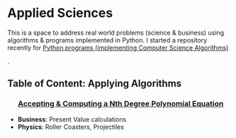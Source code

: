 <h1> Applied Sciences </h1>
<p>This is a space to address real world problems (science &amp; business) using algorithms & programs implemented in Python. I started a repository recently 
for <a href="https://github.com/WarrenElliot/Python-Projects"> Python programs (implementing Computer Science Algorithms)</a> </p>. 

<h2>Table of Content: Applying Algorithms </h2>
<ul>
<h3><a href="https://github.com/WarrenElliot/Python-Projects/blob/main/Polynomial.py">Accepting & Computing a Nth Degree Polynomial Equation</a></h3>
<li> <b>Business</b>: Present Value calculations </li>
<li> <b>Physics</b>: Roller Coasters, Projectiles </li>
</ul>
